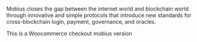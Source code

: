 Mobius closes the gap between the internet world and blockchain world through innovative and simple protocols that introduce new standards for cross-blockchain login, payment, governance, and oracles.

This is  a Woocommerce checkout  mobius version
